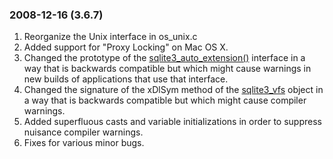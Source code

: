 ### 2008\-12\-16 (3\.6\.7\)

1. Reorganize the Unix interface in os\_unix.c
2. Added support for "Proxy Locking" on Mac OS X.
3. Changed the prototype of the [sqlite3\_auto\_extension()](c3ref/auto_extension.html) interface in a
 way that is backwards compatible but which might cause warnings in new
 builds of applications that use that interface.
4. Changed the signature of the xDlSym method of the [sqlite3\_vfs](c3ref/vfs.html) object
 in a way that is backwards compatible but which might cause
 compiler warnings.
5. Added superfluous casts and variable initializations in order
 to suppress nuisance compiler warnings.
6. Fixes for various minor bugs.




